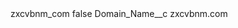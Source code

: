 <?xml version="1.0" encoding="UTF-8"?>
<CustomMetadata xmlns="http://soap.sforce.com/2006/04/metadata" xmlns:xsi="http://www.w3.org/2001/XMLSchema-instance" xmlns:xsd="http://www.w3.org/2001/XMLSchema">
    <label>zxcvbnm_com</label>
    <protected>false</protected>
    <values>
        <field>Domain_Name__c</field>
        <value xsi:type="xsd:string">zxcvbnm.com</value>
    </values>
</CustomMetadata>
